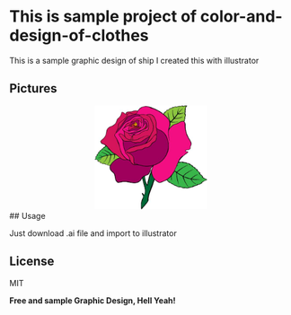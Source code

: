 # This is sample project of color-and-design-of-clothes



This is a sample graphic design of ship I created this with illustrator


## Pictures

<div style="text-align: center">
 <img src="https://github.com/MarzieMemarian/red-rose/blob/master/screenshot/red%20rose.jpg?raw=true" width="200"/>

</div>
## Usage

Just download .ai file and import to illustrator

## License
MIT

**Free and sample Graphic Design, Hell Yeah!**

